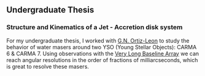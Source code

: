 ## Undergraduate Thesis
### Structure and Kinematics of a Jet -  Accretion disk system
For my undergraduate thesis, I worked with <a href="https://scholar.google.com/citations?user=0m8ORQ0AAAAJ&hl=es&oi=ao">G.N. Ortiz-Leon</a> to study the behavior of water masers around two YSO (Young Stellar Objects): CARMA 6 & CARMA 7. Using observations with the <a href="https://public.nrao.edu/telescopes/vlba/">Very Long Baseline Array</a> we can reach angular resolutions in the order of fractions of milliarcseconds, which is great to resolve these masers.
